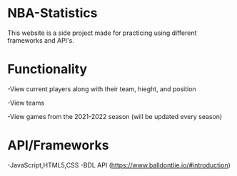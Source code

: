 # NBA-Statistics
This website is a side project made for practicing using different frameworks and API's.

# Functionality
-View current players along with their team, hieght, and position

-View teams

-View games from the 2021-2022 season (will be updated every season)

# API/Frameworks
-JavaScript,HTML5,CSS
-BDL API (https://www.balldontlie.io/#introduction)
